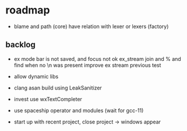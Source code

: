 # roadmap
- blame and path (core) have relation with lexer or lexers (factory)

## backlog
- ex mode bar is not saved, and focus not ok
  ex_stream join and % and find when no \n was present
  improve ex stream previous test
- allow dynamic libs
- clang asan build using LeakSanitizer

- invest use wxTextCompleter
- use spaceship operator
  and modules (wait for gcc-11)
- start up with recent project, close project
  -> windows appear
